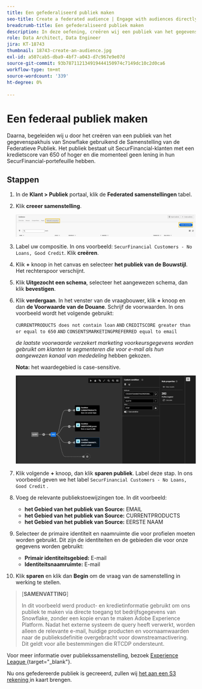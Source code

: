 ```yaml
---
title: Een gefederaliseerd publiek maken
seo-title: Create a federated audience | Engage with audiences directly from your data warehouse using Federated Audience Composition
breadcrumb-title: Een gefederaliseerd publiek maken
description: In deze oefening, creëren wij een publiek van het gegevenspakhuis van Snowflake gebruikend de Samenstelling van de Federatieve Publiek.
role: Data Architect, Data Engineer
jira: KT-18743
thumbnail: 18743-create-an-audience.jpg
exl-id: a507cab5-dba9-4bf7-a043-d7c967e9e07d
source-git-commit: 93b787112134919444150974c7149dc10c2d0ca6
workflow-type: tm+mt
source-wordcount: '339'
ht-degree: 0%

---
```


# Een federaal publiek maken

Daarna, begeleiden wij u door het creëren van een publiek van het gegevenspakhuis van Snowflake gebruikend de Samenstelling van de Federatieve Publiek. Het publiek bestaat uit SecurFinancial-klanten met een kredietscore van 650 of hoger en die momenteel geen lening in hun SecurFinancial-portefeuille hebben.

## Stappen

1. In de **Klant > Publiek** portaal, klik de **Federated samenstellingen** tabel.
2. Klik **creeer samenstelling**.

   ![ creeer-samenstelling ](assets/create-composition.png)

3. Label uw compositie. In ons voorbeeld: `SecurFinancial Customers - No Loans, Good Credit`. Klik **creëren**.

4. Klik **+** knoop in het canvas en selecteer **het publiek van de Bouwstijl**. Het rechterspoor verschijnt.

5. Klik **Uitgezocht een schema**, selecteer het aangewezen schema, dan klik **bevestigen**.

6. Klik **verdergaan**. In het venster van de vraagbouwer, klik **+** knoop en dan **de Voorwaarde van de Douane**. Schrijf de voorwaarden. In ons voorbeeld wordt het volgende gebruikt:

   `CURRENTPRODUCTS does not contain loan`
   `AND`
   `CREDITSCORE greater than or equal to 650`
   `AND`
   `CONSENTSMARKETINGPREFERRED equal to email`

   *de laatste voorwaarde verzekert marketing voorkeursgegevens worden gebruikt om klanten te segmenteren die voor e-mail als hun aangewezen kanaal van mededeling* hebben gekozen.

   **Nota:** het waardegebied is case-sensitive.

   ![ vraag-bouwer ](assets/query-builder.png)

7. Klik volgende **+** knoop, dan klik **sparen publiek**. Label deze stap. In ons voorbeeld geven we het label `SecurFinancial Customers - No Loans, Good Credit` .

8. Voeg de relevante publiekstoewijzingen toe. In dit voorbeeld:

   - **het Gebied van het publiek van Source:** EMAIL
   - **het Gebied van het publiek van Source:** CURRENTPRODUCTS
   - **het Gebied van het publiek van Source:** EERSTE NAAM

9. Selecteer de primaire identiteit en naamruimte die voor profielen moeten worden gebruikt. Dit zijn de identiteiten en de gebieden die voor onze gegevens worden gebruikt:

   - **Primair identiteitsgebied:** E-mail
   - **Identiteitsnaamruimte:** E-mail

10. Klik **sparen** en klik dan **Begin** om de vraag van de samenstelling in werking te stellen.

>[**SAMENVATTING**]
>
> In dit voorbeeld werd product- en kredietinformatie gebruikt om ons publiek te maken via directe toegang tot bedrijfsgegevens van Snowflake, zonder een kopie ervan te maken Adobe Experience Platform. Nadat het externe systeem de query heeft verwerkt, worden alleen de relevante e-mail, huidige producten en voornaamwaarden naar de publieksdefinitie overgebracht voor downstreamactivering. Dit geldt voor alle bestemmingen die RTCDP ondersteunt.

Voor meer informatie over publiekssamenstelling, bezoek [ Experience League ](https://experienceleague.adobe.com/nl/docs/federated-audience-composition/using/compositions/create-composition/create-composition){target="_blank"}.

Nu ons gefedereerde publiek is gecreeerd, zullen wij [ het aan een S3 rekening ](map-federated-audience-to-s3.md) in kaart brengen.
